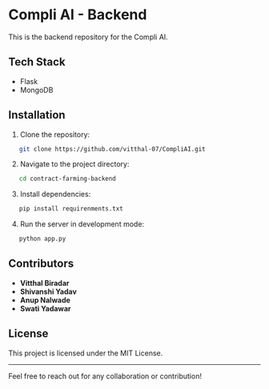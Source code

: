 # Compli AI - Backend

This is the backend repository for the Compli AI. 

## Tech Stack

- Flask
- MongoDB

## Installation

1. Clone the repository:

```bash
   git clone https://github.com/vitthal-07/CompliAI.git
```

2. Navigate to the project directory:

```bash
   cd contract-farming-backend
```

3. Install dependencies:

```bash
   pip install requirenments.txt
```

4. Run the server in development mode:

```bash
   python app.py
```

## Contributors

- **Vitthal Biradar**
- **Shivanshi Yadav**
- **Anup Nalwade**
- **Swati Yadawar**

## License

This project is licensed under the MIT License.

---

Feel free to reach out for any collaboration or contribution!
